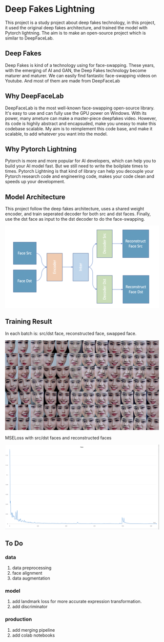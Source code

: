 # Deep Fakes Lightning

This project is a study project about deep fakes technology, in this project, it used the original deep fakes architecture, and trained the model with Pytorch lightning. The aim is to make an open-source project which is similar to DeepFaceLab.

## Deep Fakes

Deep Fakes is kind of a technology using for face-swapping. These years, with the emerging of AI and GAN, the Deep Fakes technology become maturer and maturer. We can easily find fantastic face-swapping videos on Youtube. And most of them are made from DeepFaceLab

## Why DeepFaceLab

DeepFaceLab is the most well-known face-swapping open-source library. It's easy to use and can fully use the GPU power on Windows. With its power, many ameture can make a master-piece deepfakes video. However, its code is highily abstract and encapsuded, make you uneasy to make this codebase scalable. My aim is to reimplement this code base, and make it scalable, to add whatever you want into the model.

## Why Pytorch Lightning

Pytorch is more and more popular for AI developers, which can help you to build your AI model fast. But we still need to write the boilplate times to times. Pytorch Lightning is that kind of library can help you decouple your Pytorch research code and engineering code, makes your code clean and speeds up your development.

## Model Architecture

This project follow the deep fakes architecture, uses a shared weight encoder, and train seperated decoder for both src and dst faces. Finally, use the dst face as input to the dst decoder to do the face-swapping.

![auto-encoder](./images/model.png)


## Training Result

In each batch is: src/dst face, reconstructed face, swapped face.

![images](./images/faceswap.png)

MSELoss with src/dst faces and reconstructed faces

![loss](./images/loss.png)

## To Do

### data

1. data preprocessing
2. face alignment
3. data augmentation

### model

1. add landmark loss for more accurate expression transformation.
2. add discriminator 

### production

1. add merging pipeline
2. add colab notebooks
